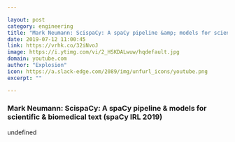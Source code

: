 ```yaml
---

layout: post
category: engineering
title: "Mark Neumann: ScispaCy: A spaCy pipeline &amp; models for scientific &amp; biomedical text (spaCy IRL 2019)"
date: 2019-07-12 11:00:45
link: https://vrhk.co/32iNvoJ
image: https://i.ytimg.com/vi/2_HSKDALwuw/hqdefault.jpg
domain: youtube.com
author: "Explosion"
icon: https://a.slack-edge.com/2089/img/unfurl_icons/youtube.png
excerpt: ""

---
```


### Mark Neumann: ScispaCy: A spaCy pipeline &amp; models for scientific &amp; biomedical text (spaCy IRL 2019)

undefined